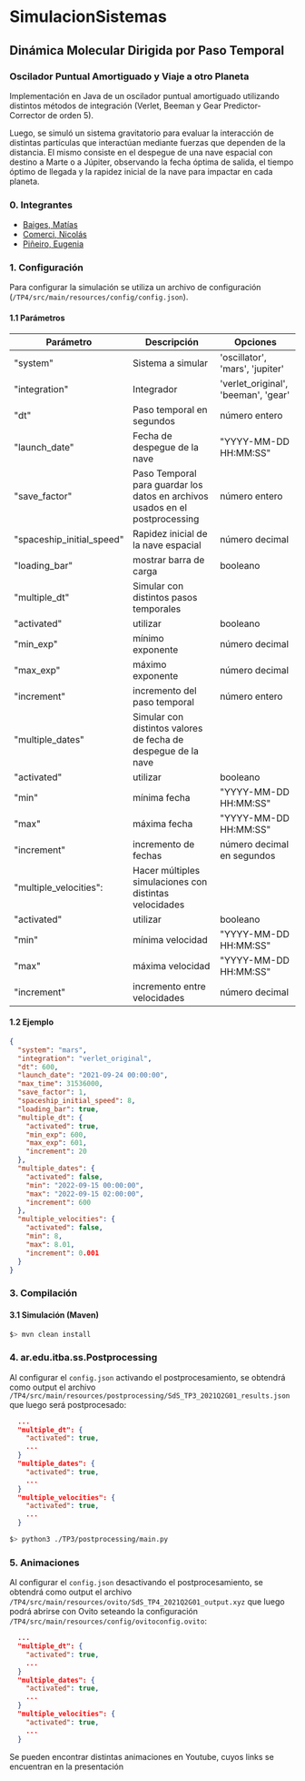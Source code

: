 # SimulacionSistemas

## Dinámica Molecular Dirigida por Paso Temporal
### Oscilador Puntual Amortiguado y Viaje a otro Planeta

Implementación en Java de un oscilador puntual amortiguado utilizando distintos métodos de integración (Verlet, Beeman y Gear Predictor-Corrector de orden 5).

Luego, se simuló un sistema gravitatorio para evaluar la interacción de distintas partículas que interactúan mediante fuerzas que dependen de la distancia. El mismo consiste en el despegue de una nave espacial con destino a Marte o a Júpiter, observando la fecha óptima de salida, el tiempo óptimo de llegada y la rapidez inicial de la nave para impactar en cada planeta.    


### 0. Integrantes 

- [Baiges, Matías](https://github.com/mbaiges)
- [Comerci, Nicolás](https://github.com/ncomerci)
- [Piñeiro, Eugenia](https://github.com/eugepineiro)

### 1. Configuración

Para configurar la simulación se utiliza un archivo de configuración (`/TP4/src/main/resources/config/config.json`). 

#### 1.1 Parámetros

| Parámetro| Descripción                    | Opciones|
| ------------- | ------------------------------ | ------------- |
|"system"     |  Sistema a simular  | 'oscillator', 'mars', 'jupiter' |
|"integration"     |  Integrador  | 'verlet_original', 'beeman', 'gear' |
|"dt"     |  Paso temporal en segundos  | número entero |
|"launch_date"     |  Fecha de despegue de la nave   | "YYYY-MM-DD HH:MM:SS" |
|"save_factor"     |  Paso Temporal para guardar los datos en archivos usados en el postprocessing  | número entero |
|"spaceship_initial_speed"     |  Rapidez inicial de la nave espacial  | número decimal |
|"loading_bar"     |  mostrar barra de carga   | booleano  |
|   "multiple_dt"  |   Simular con distintos pasos temporales   |  |
|   "activated"  |   utilizar   | booleano |
|   "min_exp"  | mínimo exponente   | número decimal |
|   "max_exp"  | máximo exponente   | número decimal |
|   "increment"  | incremento del paso temporal | número entero |
|   "multiple_dates"  |   Simular con distintos valores de fecha de despegue de la nave   |  |
|   "activated"  |   utilizar   | booleano |
|   "min"  | mínima fecha | "YYYY-MM-DD HH:MM:SS" |
|   "max"  | máxima fecha | "YYYY-MM-DD HH:MM:SS" |
|   "increment"  | incremento de fechas | número decimal en segundos |
|   "multiple_velocities":   |   Hacer múltiples simulaciones con distintas velocidades   |  |
|   "activated"   |  utilizar   | booleano | 
|   "min"  | mínima velocidad | "YYYY-MM-DD HH:MM:SS" |
|   "max"  | máxima velocidad | "YYYY-MM-DD HH:MM:SS" |
|   "increment"  | incremento entre velocidades | número decimal |


#### 1.2 Ejemplo

```json
{
  "system": "mars",
  "integration": "verlet_original",
  "dt": 600,
  "launch_date": "2021-09-24 00:00:00",
  "max_time": 31536000,
  "save_factor": 1,
  "spaceship_initial_speed": 8,
  "loading_bar": true,
  "multiple_dt": {
    "activated": true,
    "min_exp": 600,
    "max_exp": 601,
    "increment": 20
  },
  "multiple_dates": {
    "activated": false,
    "min": "2022-09-15 00:00:00",
    "max": "2022-09-15 02:00:00",
    "increment": 600
  },
  "multiple_velocities": {
    "activated": false,
    "min": 8,
    "max": 8.01,
    "increment": 0.001
  }
}
```

### 3. Compilación 

#### 3.1 Simulación (Maven)

```bash
$> mvn clean install
```

### 4. ar.edu.itba.ss.Postprocessing

Al configurar el `config.json` activando el postprocesamiento, se obtendrá como output el archivo `/TP4/src/main/resources/postprocessing/SdS_TP3_2021Q2G01_results.json` que luego será postprocesado:

```json
  ...
  "multiple_dt": {
    "activated": true,
    ...
  }
  "multiple_dates": {
    "activated": true,
    ...
  }
  "multiple_velocities": {
    "activated": true,
    ...
  }
``` 

```bash
$> python3 ./TP3/postprocessing/main.py
```

### 5. Animaciones 
Al configurar el `config.json` desactivando el postprocesamiento, se obtendrá como output el archivo `/TP4/src/main/resources/ovito/SdS_TP4_2021Q2G01_output.xyz` que luego podrá abrirse con Ovito seteando la configuración `/TP4/src/main/resources/config/ovitoconfig.ovito`:

```json
  ...
  "multiple_dt": {
    "activated": true,
    ...
  }
  "multiple_dates": {
    "activated": true,
    ...
  }
  "multiple_velocities": {
    "activated": true,
    ...
  }
``` 

Se pueden encontrar distintas animaciones en Youtube, cuyos links se encuentran en la presentación 
